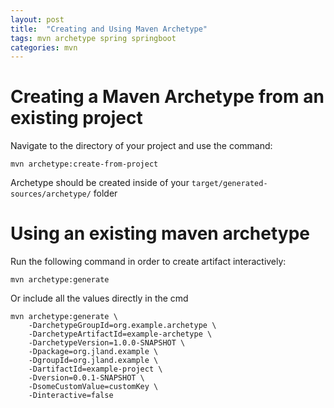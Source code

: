 ```yaml
---
layout: post
title:  "Creating and Using Maven Archetype"
tags: mvn archetype spring springboot
categories: mvn
---
```


# Creating a Maven Archetype from an existing project

Navigate to the directory of your project and use the command:
```aidl
mvn archetype:create-from-project
```

Archetype should be created inside of your `target/generated-sources/archetype/` folder


# Using an existing maven archetype

Run the following command in order to create artifact interactively:
```
mvn archetype:generate
```

Or include all the values directly in the cmd

```
mvn archetype:generate \
    -DarchetypeGroupId=org.example.archetype \
    -DarchetypeArtifactId=example-archetype \
    -DarchetypeVersion=1.0.0-SNAPSHOT \
    -Dpackage=org.jland.example \
    -DgroupId=org.jland.example \
    -DartifactId=example-project \
    -Dversion=0.0.1-SNAPSHOT \
    -DsomeCustomValue=customKey \
    -Dinteractive=false
```